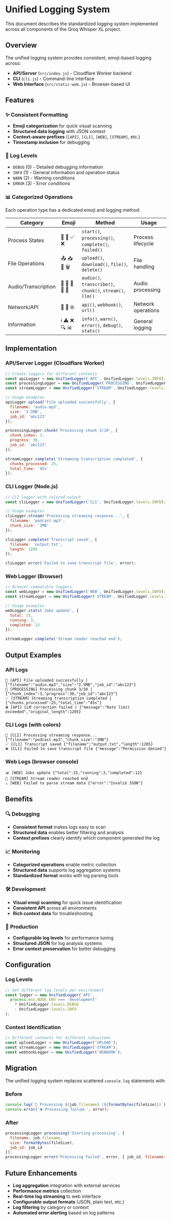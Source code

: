 # Unified Logging System

This document describes the standardized logging system implemented across all components of the Groq Whisper XL project.

## Overview

The unified logging system provides consistent, emoji-based logging across:
- **API/Server** (`src/index.js`) - Cloudflare Worker backend
- **CLI** (`cli.js`) - Command-line interface
- **Web Interface** (`src/static-web.js`) - Browser-based UI

## Features

### ✨ Consistent Formatting
- **Emoji categorization** for quick visual scanning
- **Structured data logging** with JSON context
- **Context-aware prefixes** (`[API]`, `[CLI]`, `[WEB]`, `[STREAM]`, etc.)
- **Timestamp inclusion** for debugging

### 🎯 Log Levels
- `DEBUG` (0) - Detailed debugging information
- `INFO` (1) - General information and operation status
- `WARN` (2) - Warning conditions
- `ERROR` (3) - Error conditions

### 📊 Categorized Operations
Each operation type has a dedicated emoji and logging method:

| Category | Emoji | Method | Usage |
|----------|-------|--------|-------|
| Process States | 🚀 🔄 ✅ ❌ | `start()`, `processing()`, `complete()`, `failed()` | Process lifecycle |
| File Operations | 📤 📥 📁 🗑️ | `upload()`, `download()`, `file()`, `delete()` | File handling |
| Audio/Transcription | 🎵 🎤 🧩 🌊 🧠 | `audio()`, `transcribe()`, `chunk()`, `stream()`, `llm()` | Audio processing |
| Network/API | 📡 🔗 🌐 | `api()`, `webhook()`, `url()` | Network operations |
| Information | ℹ️ ⚠️ ❌ 🔍 📊 | `info()`, `warn()`, `error()`, `debug()`, `stats()` | General logging |

## Implementation

### API/Server Logger (Cloudflare Worker)
```javascript
// Create loggers for different contexts
const apiLogger = new UnifiedLogger('API', UnifiedLogger.levels.INFO);
const processingLogger = new UnifiedLogger('PROCESSING', UnifiedLogger.levels.INFO);
const streamLogger = new UnifiedLogger('STREAM', UnifiedLogger.levels.INFO);

// Usage examples
apiLogger.upload('File uploaded successfully', { 
  filename: 'audio.mp3', 
  size: '2.5MB',
  job_id: 'abc123' 
});

processingLogger.chunk('Processing chunk 3/10', {
  chunk_index: 3,
  progress: 30,
  job_id: 'abc123'
});

streamLogger.complete('Streaming transcription completed', {
  chunks_processed: 25,
  total_time: '45s'
});
```

### CLI Logger (Node.js)
```javascript
// CLI logger with colored output
const cliLogger = new UnifiedLogger('CLI', UnifiedLogger.levels.INFO);

// Usage examples
cliLogger.stream('Processing streaming response...', {
  filename: 'podcast.mp3',
  chunk_size: '1MB'
});

cliLogger.complete('Transcript saved', { 
  filename: 'output.txt',
  length: 1205 
});

cliLogger.error('Failed to save transcript file', error);
```

### Web Logger (Browser)
```javascript
// Browser-compatible loggers
const webLogger = new UnifiedLogger('WEB', UnifiedLogger.levels.INFO);
const streamLogger = new UnifiedLogger('STREAM', UnifiedLogger.levels.INFO);

// Usage examples
webLogger.stats('Jobs update', { 
  total: 15, 
  running: 3, 
  completed: 12 
});

streamLogger.complete('Stream reader reached end');
```

## Output Examples

### API Logs
```
🚀 [API] File uploaded successfully | {"filename":"audio.mp3","size":"2.5MB","job_id":"abc123"}
🔄 [PROCESSING] Processing chunk 3/10 | {"chunk_index":3,"progress":30,"job_id":"abc123"}
✅ [STREAM] Streaming transcription completed | {"chunks_processed":25,"total_time":"45s"}
❌ [API] LLM correction failed | {"message":"Rate limit exceeded","original_length":1205}
```

### CLI Logs (with colors)
```
🌊 [CLI] Processing streaming response... {"filename":"podcast.mp3","chunk_size":"1MB"}
✅ [CLI] Transcript saved {"filename":"output.txt","length":1205}
❌ [CLI] Failed to save transcript file {"message":"Permission denied"}
```

### Web Logs (browser console)
```
📊 [WEB] Jobs update {"total":15,"running":3,"completed":12}
🌊 [STREAM] Stream reader reached end
⚠️ [WEB] Failed to parse stream data {"error":"Invalid JSON"}
```

## Benefits

### 🔍 **Debugging**
- **Consistent format** makes logs easy to scan
- **Structured data** enables better filtering and analysis
- **Context prefixes** clearly identify which component generated the log

### 📈 **Monitoring**
- **Categorized operations** enable metric collection
- **Structured data** supports log aggregation systems
- **Standardized format** works with log parsing tools

### 🛠 **Development**
- **Visual emoji scanning** for quick issue identification
- **Consistent API** across all environments
- **Rich context data** for troubleshooting

### 🎯 **Production**
- **Configurable log levels** for performance tuning
- **Structured JSON** for log analysis systems
- **Error context preservation** for better debugging

## Configuration

### Log Levels
```javascript
// Set different log levels per environment
const logger = new UnifiedLogger('API', 
  process.env.NODE_ENV === 'development' 
    ? UnifiedLogger.levels.DEBUG 
    : UnifiedLogger.levels.INFO
);
```

### Context Identification
```javascript
// Different contexts for different subsystems
const uploadLogger = new UnifiedLogger('UPLOAD');
const streamLogger = new UnifiedLogger('STREAM');
const webhookLogger = new UnifiedLogger('WEBHOOK');
```

## Migration

The unified logging system replaces scattered `console.log` statements with:

### Before
```javascript
console.log(`🎵 Processing ${job.filename} (${formatBytes(fileSize)})`);
console.error('❌ Processing failed:', error);
```

### After
```javascript
processingLogger.processing('Starting processing', {
  filename: job.filename,
  size: formatBytes(fileSize),
  job_id: job_id
});
processingLogger.error('Processing failed', error, { job_id, filename: job.filename });
```

## Future Enhancements

- **Log aggregation** integration with external services
- **Performance metrics** collection
- **Real-time log streaming** to web interface
- **Configurable output formats** (JSON, plain text, etc.)
- **Log filtering** by category or context
- **Automated error alerting** based on log patterns 